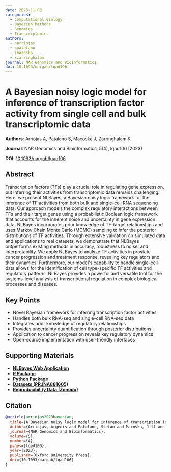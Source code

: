 ```yaml
---
date: 2023-11-03
categories:
  - Computational Biology
  - Bayesian Methods
  - Genomics
  - Transcriptomics
authors:
  - aarriojas
  - spalatano
  - jmacoska
  - kzarringhalam
journal: NAR Genomics and Bioinformatics
doi: 10.1093/nargab/lqad106
---
```


# A Bayesian noisy logic model for inference of transcription factor activity from single cell and bulk transcriptomic data

**Authors**: Arriojas A, Patalano S, Macoska J, Zarringhalam K

**Journal**: NAR Genomics and Bioinformatics, 5(4), lqad106 (2023)

**DOI**: [10.1093/nargab/lqad106](https://doi.org/10.1093/nargab/lqad106)


<!-- more -->

## Abstract

Transcription factors (TFs) play a crucial role in regulating gene expression, but inferring their activities from transcriptomic data remains challenging. Here, we present NLBayes, a Bayesian noisy logic framework for the inference of TF activities from both bulk and single-cell RNA sequencing data. Our approach models the complex regulatory interactions between TFs and their target genes using a probabilistic Boolean logic framework that accounts for the inherent noise and uncertainty in gene expression data. NLBayes incorporates prior knowledge of TF-target relationships and uses Markov Chain Monte Carlo (MCMC) sampling to infer the posterior distributions of TF activities. Through extensive validation on simulated data and applications to real datasets, we demonstrate that NLBayes outperforms existing methods in accuracy, robustness to noise, and interpretability. We apply NLBayes to analyze TF activities in prostate cancer progression and treatment response, revealing key regulators and their dynamics. Furthermore, our model's capability to handle single-cell data allows for the identification of cell type-specific TF activities and regulatory patterns. NLBayes provides a powerful and versatile tool for the systems-level analysis of transcriptional regulation in complex biological processes and diseases.

## Key Points

- Novel Bayesian framework for inferring transcription factor activities
- Handles both bulk RNA-seq and single-cell RNA-seq data
- Integrates prior knowledge of regulatory relationships
- Provides uncertainty quantification through posterior distributions
- Application to cancer progression reveals key regulatory dynamics
- Open-source implementation with user-friendly interfaces

## Supporting Materials

- [**NLBayes Web Application**](https://umbibio.math.umb.edu/nlbayes)
- [**R Package**](https://github.com/umbibio/nlbayes-rcran)
- [**Python Package**](https://github.com/umbibio/nlbayes-python)
- [**Datasets (PRJNA881605)**](https://www.ncbi.nlm.nih.gov/sra/?term=PRJNA881605)
- [**Reproducibility Data (Zenodo)**](https://doi.org/10.5281/zenodo.10116663)

## Citation

```bibtex
@article{arriojas2023bayesian,
  title={A Bayesian noisy logic model for inference of transcription factor activity from single cell and bulk transcriptomic data},
  author={Arriojas, Argenis and Patalano, Stefan and Macoska, Jill and Zarringhalam, Kourosh},
  journal={NAR Genomics and Bioinformatics},
  volume={5},
  number={4},
  pages={lqad106},
  year={2023},
  publisher={Oxford University Press},
  doi={10.1093/nargab/lqad106}
}
```
